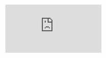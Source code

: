 [![3D Model](https://github.com/gwoob/ZimaBoard-NAS/blob/main/STL/ZimaBoard%20NAS%20Case.STL)](https://github.com/gwoob/ZimaBoard-NAS/blob/main/STL/ZimaBoard%20NAS%20Case.STL)
